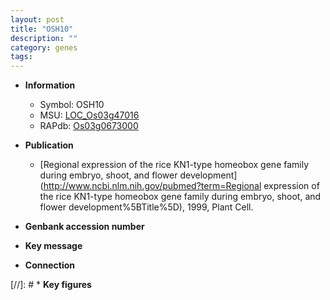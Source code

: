 ```yaml
---
layout: post
title: "OSH10"
description: ""
category: genes
tags: 
---
```


* **Information**  
    + Symbol: OSH10  
    + MSU: [LOC_Os03g47016](http://rice.plantbiology.msu.edu/cgi-bin/ORF_infopage.cgi?orf=LOC_Os03g47016)  
    + RAPdb: [Os03g0673000](http://rapdb.dna.affrc.go.jp/viewer/gbrowse_details/irgsp1?name=Os03g0673000)  

* **Publication**  
    + [Regional expression of the rice KN1-type homeobox gene family during embryo, shoot, and flower development](http://www.ncbi.nlm.nih.gov/pubmed?term=Regional expression of the rice KN1-type homeobox gene family during embryo, shoot, and flower development%5BTitle%5D), 1999, Plant Cell.

* **Genbank accession number**  

* **Key message**  

* **Connection**  

[//]: # * **Key figures**  


